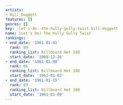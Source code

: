 ```yaml
---
artists:
- Bill Doggett
features: []
genres: []
key: -let-s-do--the-hully-gully-twist-bill-doggett
name: (Let's Do) The Hully Gully Twist
rankings:
- end_date: '1961-01-01'
  rank: 80
  ranking_list: Billboard Hot 100
  start_date: '1960-12-26'
- end_date: '1961-01-08'
  rank: 66
  ranking_list: Billboard Hot 100
  start_date: '1961-01-02'
- end_date: '1961-01-15'
  rank: 69
  ranking_list: Billboard Hot 100
  start_date: '1961-01-09'
---
```


